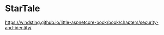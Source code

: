 ﻿# StarTale

https://windsting.github.io/little-aspnetcore-book/book/chapters/security-and-identity/